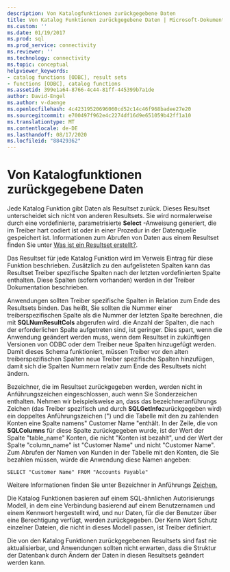 ```yaml
---
description: Von Katalogfunktionen zurückgegebene Daten
title: Von Katalog Funktionen zurückgegebene Daten | Microsoft-Dokumentation
ms.custom: ''
ms.date: 01/19/2017
ms.prod: sql
ms.prod_service: connectivity
ms.reviewer: ''
ms.technology: connectivity
ms.topic: conceptual
helpviewer_keywords:
- catalog functions [ODBC], result sets
- functions [ODBC], catalog functions
ms.assetid: 399e1a64-8766-4c44-81ff-445399b7a1de
author: David-Engel
ms.author: v-daenge
ms.openlocfilehash: 4c42319520696060cd52c14c46f968badee27e20
ms.sourcegitcommit: e700497f962e4c2274df16d9e651059b42ff1a10
ms.translationtype: MT
ms.contentlocale: de-DE
ms.lasthandoff: 08/17/2020
ms.locfileid: "88429362"
---
```

# <a name="data-returned-by-catalog-functions"></a>Von Katalogfunktionen zurückgegebene Daten
Jede Katalog Funktion gibt Daten als Resultset zurück. Dieses Resultset unterscheidet sich nicht von anderen Resultsets. Sie wird normalerweise durch eine vordefinierte, parametrisierte **Select** -Anweisung generiert, die im Treiber hart codiert ist oder in einer Prozedur in der Datenquelle gespeichert ist. Informationen zum Abrufen von Daten aus einem Resultset finden Sie unter [Was ist ein Resultset erstellt?](../../../odbc/reference/develop-app/was-a-result-set-created.md).  
  
 Das Resultset für jede Katalog Funktion wird im Verweis Eintrag für diese Funktion beschrieben. Zusätzlich zu den aufgelisteten Spalten kann das Resultset Treiber spezifische Spalten nach der letzten vordefinierten Spalte enthalten. Diese Spalten (sofern vorhanden) werden in der Treiber Dokumentation beschrieben.  
  
 Anwendungen sollten Treiber spezifische Spalten in Relation zum Ende des Resultsets binden. Das heißt, Sie sollten die Nummer einer treiberspezifischen Spalte als die Nummer der letzten Spalte berechnen, die mit **SQLNumResultCols** abgerufen wird. die Anzahl der Spalten, die nach der erforderlichen Spalte aufgetreten sind, ist geringer. Dies spart, wenn die Anwendung geändert werden muss, wenn dem Resultset in zukünftigen Versionen von ODBC oder dem Treiber neue Spalten hinzugefügt werden. Damit dieses Schema funktioniert, müssen Treiber vor den alten treiberspezifischen Spalten neue Treiber spezifische Spalten hinzufügen, damit sich die Spalten Nummern relativ zum Ende des Resultsets nicht ändern.  
  
 Bezeichner, die im Resultset zurückgegeben werden, werden nicht in Anführungszeichen eingeschlossen, auch wenn Sie Sonderzeichen enthalten. Nehmen wir beispielsweise an, dass das bezeichneranführungs Zeichen (das Treiber spezifisch und durch **SQLGetInfo**zurückgegeben wird) ein doppeltes Anführungszeichen (") und die Tabelle mit den zu zahlenden Konten eine Spalte namens" Customer Name "enthält. In der Zeile, die von **SQLColumns** für diese Spalte zurückgegeben wurde, ist der Wert der Spalte "table_name" Konten, die nicht "Konten ist bezahlt", und der Wert der Spalte "column_name" ist "Customer Name" und nicht "Customer Name". Zum Abrufen der Namen von Kunden in der Tabelle mit den Konten, die Sie bezahlen müssen, würde die Anwendung diese Namen angeben:  
  
```  
SELECT "Customer Name" FROM "Accounts Payable"  
```  
  
 Weitere Informationen finden Sie unter Bezeichner in Anführungs [Zeichen.](../../../odbc/reference/develop-app/quoted-identifiers.md)  
  
 Die Katalog Funktionen basieren auf einem SQL-ähnlichen Autorisierungs Modell, in dem eine Verbindung basierend auf einem Benutzernamen und einem Kennwort hergestellt wird, und nur Daten, für die der Benutzer über eine Berechtigung verfügt, werden zurückgegeben. Der Kenn Wort Schutz einzelner Dateien, die nicht in dieses Modell passen, ist Treiber definiert.  
  
 Die von den Katalog Funktionen zurückgegebenen Resultsets sind fast nie aktualisierbar, und Anwendungen sollten nicht erwarten, dass die Struktur der Datenbank durch Ändern der Daten in diesen Resultsets geändert werden kann.
